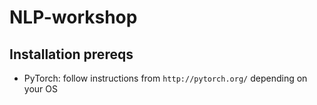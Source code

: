# NLP-workshop

## Installation prereqs
* PyTorch: follow instructions from  `http://pytorch.org/` depending on your OS
